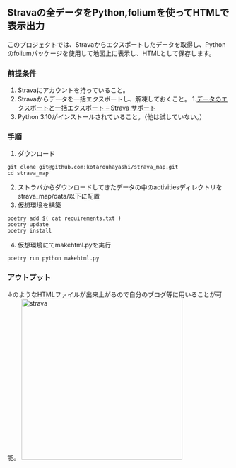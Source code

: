 ## Stravaの全データをPython,foliumを使ってHTMLで表示出力
このプロジェクトでは、Stravaからエクスポートしたデータを取得し、Pythonのfoliumパッケージを使用して地図上に表示し、HTMLとして保存します。

### 前提条件
1. Stravaにアカウントを持っていること。
1. Stravaからデータを一括エクスポートし、解凍しておくこと。
   1.[データのエクスポートと一括エクスポート – Strava サポート](https://support.strava.com/hc/ja/articles/216918437-%E3%83%87%E3%83%BC%E3%82%BF%E3%81%AE%E3%82%A8%E3%82%AF%E3%82%B9%E3%83%9D%E3%83%BC%E3%83%88%E3%81%A8%E4%B8%80%E6%8B%AC%E3%82%A8%E3%82%AF%E3%82%B9%E3%83%9D%E3%83%BC%E3%83%88)
2. Python 3.10がインストールされていること。（他は試していない。）

### 手順
1. ダウンロード
```
git clone git@github.com:kotarouhayashi/strava_map.git
cd strava_map
```

2. ストラバからダウンロードしてきたデータの中のactivitiesディレクトリをstrava_map/data/以下に配置
3. 仮想環境を構築
```
poetry add $( cat requirements.txt )
poetry update
poetry install
```
4. 仮想環境にてmakehtml.pyを実行
```
poetry run python makehtml.py
```
### アウトプット
↓のようなHTMLファイルが出来上がるので自分のブログ等に用いることが可能。
<img width="364" alt="strava" src="https://user-images.githubusercontent.com/130144468/235284301-e600fa9f-8bd1-428f-b748-5ba0d5a0e814.png">
